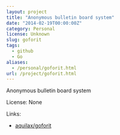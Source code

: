 ```yaml
---
layout: project
title: "Anonymous bulletin board system"
date: "2014-02-19T00:00:00Z"
category: Personal
license: Unknown
slug: goforit
tags:
  - github
  - Go
aliases:
  - /personal/goforit.html
url: /project/goforit.html
---
```


Anonymous bulletin board system

License: None

Links:

* [aquilax/goforit](https://github.com/aquilax/goforit)
